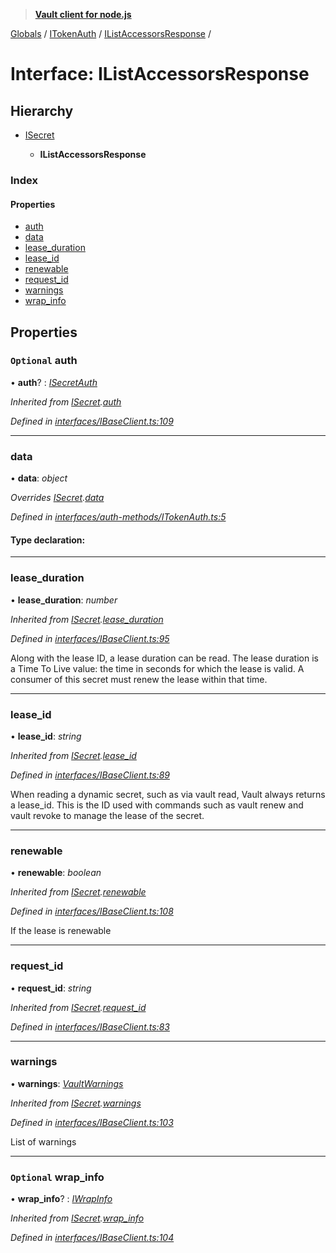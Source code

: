 > **[Vault client for node.js](../README.md)**

[Globals](../globals.md) / [ITokenAuth](../modules/itokenauth.md) / [IListAccessorsResponse](itokenauth.ilistaccessorsresponse.md) /

# Interface: IListAccessorsResponse

## Hierarchy

* [ISecret](isecret.md)

  * **IListAccessorsResponse**

### Index

#### Properties

* [auth](itokenauth.ilistaccessorsresponse.md#optional-auth)
* [data](itokenauth.ilistaccessorsresponse.md#data)
* [lease_duration](itokenauth.ilistaccessorsresponse.md#lease_duration)
* [lease_id](itokenauth.ilistaccessorsresponse.md#lease_id)
* [renewable](itokenauth.ilistaccessorsresponse.md#renewable)
* [request_id](itokenauth.ilistaccessorsresponse.md#request_id)
* [warnings](itokenauth.ilistaccessorsresponse.md#warnings)
* [wrap_info](itokenauth.ilistaccessorsresponse.md#optional-wrap_info)

## Properties

### `Optional` auth

• **auth**? : *[ISecretAuth](isecretauth.md)*

*Inherited from [ISecret](isecret.md).[auth](isecret.md#optional-auth)*

*Defined in [interfaces/IBaseClient.ts:109](https://github.com/theogravity/vault-tacular/blob/c36eea1/src/interfaces/IBaseClient.ts#L109)*

___

###  data

• **data**: *object*

*Overrides [ISecret](isecret.md).[data](isecret.md#optional-data)*

*Defined in [interfaces/auth-methods/ITokenAuth.ts:5](https://github.com/theogravity/vault-tacular/blob/c36eea1/src/interfaces/auth-methods/ITokenAuth.ts#L5)*

#### Type declaration:

___

###  lease_duration

• **lease_duration**: *number*

*Inherited from [ISecret](isecret.md).[lease_duration](isecret.md#lease_duration)*

*Defined in [interfaces/IBaseClient.ts:95](https://github.com/theogravity/vault-tacular/blob/c36eea1/src/interfaces/IBaseClient.ts#L95)*

Along with the lease ID, a lease duration can be read.
The lease duration is a Time To Live value: the time in seconds for
which the lease is valid. A consumer of this secret must renew the lease within that time.

___

###  lease_id

• **lease_id**: *string*

*Inherited from [ISecret](isecret.md).[lease_id](isecret.md#lease_id)*

*Defined in [interfaces/IBaseClient.ts:89](https://github.com/theogravity/vault-tacular/blob/c36eea1/src/interfaces/IBaseClient.ts#L89)*

When reading a dynamic secret, such as via vault read, Vault always returns a lease_id.
This is the ID used with commands such as vault renew and vault revoke to manage the
lease of the secret.

___

###  renewable

• **renewable**: *boolean*

*Inherited from [ISecret](isecret.md).[renewable](isecret.md#renewable)*

*Defined in [interfaces/IBaseClient.ts:108](https://github.com/theogravity/vault-tacular/blob/c36eea1/src/interfaces/IBaseClient.ts#L108)*

If the lease is renewable

___

###  request_id

• **request_id**: *string*

*Inherited from [ISecret](isecret.md).[request_id](isecret.md#request_id)*

*Defined in [interfaces/IBaseClient.ts:83](https://github.com/theogravity/vault-tacular/blob/c36eea1/src/interfaces/IBaseClient.ts#L83)*

___

###  warnings

• **warnings**: *[VaultWarnings](../globals.md#vaultwarnings)*

*Inherited from [ISecret](isecret.md).[warnings](isecret.md#warnings)*

*Defined in [interfaces/IBaseClient.ts:103](https://github.com/theogravity/vault-tacular/blob/c36eea1/src/interfaces/IBaseClient.ts#L103)*

List of warnings

___

### `Optional` wrap_info

• **wrap_info**? : *[IWrapInfo](iwrapinfo.md)*

*Inherited from [ISecret](isecret.md).[wrap_info](isecret.md#optional-wrap_info)*

*Defined in [interfaces/IBaseClient.ts:104](https://github.com/theogravity/vault-tacular/blob/c36eea1/src/interfaces/IBaseClient.ts#L104)*
